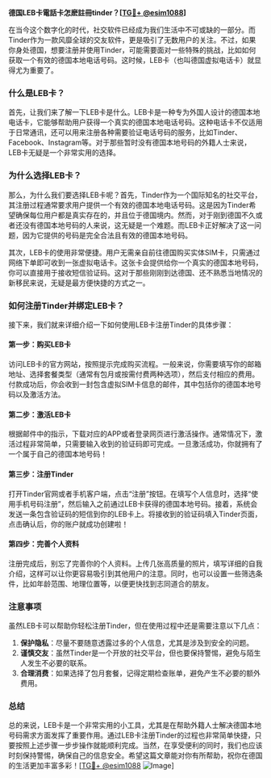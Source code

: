 **德国LEB卡電話卡怎麽註冊tinder？[[TG💪+ @esim1088](https://t.me/s/esim1088)]**

在当今这个数字化的时代，社交软件已经成为我们生活中不可或缺的一部分。而Tinder作为一款风靡全球的交友软件，更是吸引了无数用户的关注。不过，如果你身处德国，想要注册并使用Tinder，可能需要面对一些特殊的挑战，比如如何获取一个有效的德国本地电话号码。这时候，LEB卡（也叫德国虚拟电话卡）就显得尤为重要了。

### 什么是LEB卡？

首先，让我们来了解一下LEB卡是什么。LEB卡是一种专为外国人设计的德国本地电话卡，它能够帮助用户获得一个真实的德国本地电话号码。这种电话卡不仅适用于日常通讯，还可以用来注册各种需要验证电话号码的服务，比如Tinder、Facebook、Instagram等。对于那些暂时没有德国本地号码的外籍人士来说，LEB卡无疑是一个非常实用的选择。

### 为什么选择LEB卡？

那么，为什么我们要选择LEB卡呢？首先，Tinder作为一个国际知名的社交平台，其注册过程通常要求用户提供一个有效的德国本地电话号码。这是因为Tinder希望确保每位用户都是真实存在的，并且位于德国境内。然而，对于刚到德国不久或者还没有德国本地号码的人来说，这无疑是一个难题。而LEB卡正好解决了这一问题，因为它提供的号码是完全合法且有效的德国本地号码。

其次，LEB卡的使用非常便捷。用户无需亲自前往德国购买实体SIM卡，只需通过网络下单即可收到一张虚拟电话卡。这张卡会提供给你一个真实的德国本地号码，你可以直接用于接收短信验证码。这对于那些刚刚到达德国、还不熟悉当地情况的新移民来说，无疑是最方便快捷的方式之一。

### 如何注册Tinder并绑定LEB卡？

接下来，我们就来详细介绍一下如何使用LEB卡注册Tinder的具体步骤：

#### 第一步：购买LEB卡

访问LEB卡的官方网站，按照提示完成购买流程。一般来说，你需要填写你的邮箱地址、选择套餐类型（通常有包月或按需付费两种选项），然后支付相应的费用。付款成功后，你会收到一封包含虚拟SIM卡信息的邮件，其中包括你的德国本地号码以及激活方法。

#### 第二步：激活LEB卡

根据邮件中的指示，下载对应的APP或者登录网页进行激活操作。通常情况下，激活过程非常简单，只需要输入收到的验证码即可完成。一旦激活成功，你就拥有了一个属于自己的德国本地号码！

#### 第三步：注册Tinder

打开Tinder官网或者手机客户端，点击“注册”按钮。在填写个人信息时，选择“使用手机号码注册”，然后输入之前通过LEB卡获得的德国本地号码。接着，系统会发送一条包含验证码的短信到你的LEB卡上。将接收到的验证码填入Tinder页面，点击确认后，你的账户就成功创建啦！

#### 第四步：完善个人资料

注册完成后，别忘了完善你的个人资料。上传几张高质量的照片，填写详细的自我介绍，这样可以让你更容易吸引到其他用户的注意。同时，也可以设置一些筛选条件，比如年龄范围、地理位置等，以便更快找到志同道合的朋友。

### 注意事项

虽然LEB卡可以帮助你轻松注册Tinder，但在使用过程中还是需要注意以下几点：

1. **保护隐私**：尽量不要随意透露过多的个人信息，尤其是涉及到安全的问题。
2. **谨慎交友**：虽然Tinder是一个开放的社交平台，但也要保持警惕，避免与陌生人发生不必要的联系。
3. **合理消费**：如果选择了包月套餐，记得定期检查账单，避免产生不必要的额外费用。

### 总结

总的来说，LEB卡是一个非常实用的小工具，尤其是在帮助外籍人士解决德国本地号码需求方面发挥了重要作用。通过LEB卡注册Tinder的过程也非常简单快捷，只要按照上述步骤一步步操作就能顺利完成。当然，在享受便利的同时，我们也应该时刻保持警惕，确保自己的信息安全。希望这篇文章能对你有所帮助，祝你在德国的生活更加丰富多彩！[[TG💪+ @esim1088](https://t.me/s/esim1088) ![Image](https://i.postimg.cc/4NQfJmqS/Snipaste-2025-05-13-00-14-12.png)]